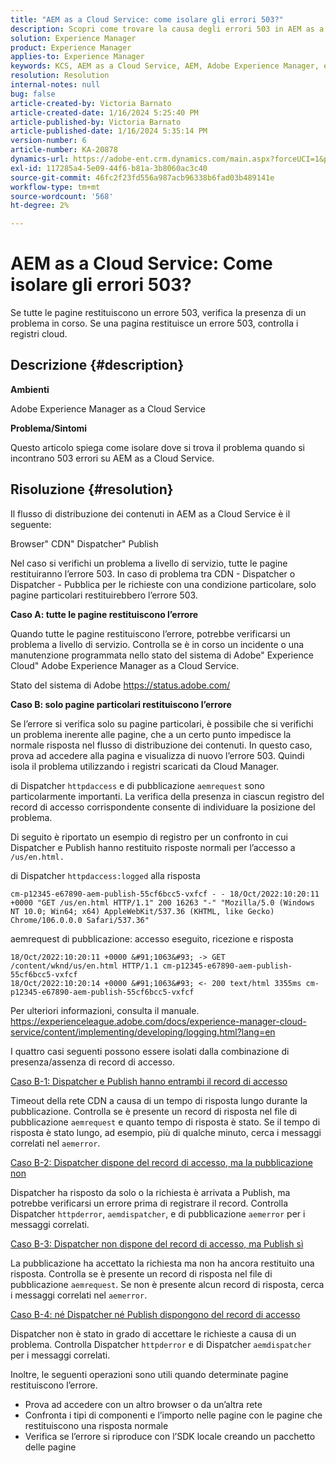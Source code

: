 ```yaml
---
title: "AEM as a Cloud Service: come isolare gli errori 503?"
description: Scopri come trovare la causa degli errori 503 in AEM as a Cloud Service.
solution: Experience Manager
product: Experience Manager
applies-to: Experience Manager
keywords: KCS, AEM as a Cloud Service, AEM, Adobe Experience Manager, errori 503
resolution: Resolution
internal-notes: null
bug: false
article-created-by: Victoria Barnato
article-created-date: 1/16/2024 5:25:40 PM
article-published-by: Victoria Barnato
article-published-date: 1/16/2024 5:35:14 PM
version-number: 6
article-number: KA-20878
dynamics-url: https://adobe-ent.crm.dynamics.com/main.aspx?forceUCI=1&pagetype=entityrecord&etn=knowledgearticle&id=da091843-94b4-ee11-a569-6045bd006704
exl-id: 117285a4-5e09-44f6-b81a-3b8060ac3c40
source-git-commit: 46fc2f23fd556a987acb96338b6fad03b489141e
workflow-type: tm+mt
source-wordcount: '568'
ht-degree: 2%

---
```


# AEM as a Cloud Service: Come isolare gli errori 503?


Se tutte le pagine restituiscono un errore 503, verifica la presenza di un problema in corso. Se una pagina restituisce un errore 503, controlla i registri cloud.

## Descrizione {#description}


<b>Ambienti</b>

Adobe Experience Manager as a Cloud Service

<b>Problema/Sintomi</b>

Questo articolo spiega come isolare dove si trova il problema quando si incontrano 503 errori su AEM as a Cloud Service.


## Risoluzione {#resolution}


Il flusso di distribuzione dei contenuti in AEM as a Cloud Service è il seguente:

Browser&quot; CDN&quot; Dispatcher&quot; Publish

Nel caso si verifichi un problema a livello di servizio, tutte le pagine restituiranno l’errore 503. In caso di problema tra CDN - Dispatcher o Dispatcher - Pubblica per le richieste con una condizione particolare, solo pagine particolari restituirebbero l’errore 503.

<b>Caso A: tutte le pagine restituiscono l’errore</b>

Quando tutte le pagine restituiscono l’errore, potrebbe verificarsi un problema a livello di servizio. Controlla se è in corso un incidente o una manutenzione programmata nello stato del sistema di Adobe&quot; Experience Cloud&quot; Adobe Experience Manager as a Cloud Service.

Stato del sistema di Adobe https://status.adobe.com/

<b>Caso B: solo pagine particolari restituiscono l’errore</b>

Se l’errore si verifica solo su pagine particolari, è possibile che si verifichi un problema inerente alle pagine, che a un certo punto impedisce la normale risposta nel flusso di distribuzione dei contenuti. In questo caso, prova ad accedere alla pagina e visualizza di nuovo l’errore 503. Quindi isola il problema utilizzando i registri scaricati da Cloud Manager.

di Dispatcher `httpdaccess` e di pubblicazione `aemrequest` sono particolarmente importanti. La verifica della presenza in ciascun registro del record di accesso corrispondente consente di individuare la posizione del problema.

Di seguito è riportato un esempio di registro per un confronto in cui Dispatcher e Publish hanno restituito risposte normali per l’accesso a `/us/en.html.`

di Dispatcher `httpdaccess:logged` alla risposta


```
cm-p12345-e67890-aem-publish-55cf6bcc5-vxfcf - - 18/Oct/2022:10:20:11 +0000 "GET /us/en.html HTTP/1.1" 200 16263 "-" "Mozilla/5.0 (Windows NT 10.0; Win64; x64) AppleWebKit/537.36 (KHTML, like Gecko) Chrome/106.0.0.0 Safari/537.36"
```


aemrequest di pubblicazione: accesso eseguito, ricezione e risposta


```
18/Oct/2022:10:20:11 +0000 &#91;1063&#93; -> GET /content/wknd/us/en.html HTTP/1.1 cm-p12345-e67890-aem-publish-55cf6bcc5-vxfcf
18/Oct/2022:10:20:14 +0000 &#91;1063&#93; <- 200 text/html 3355ms cm-p12345-e67890-aem-publish-55cf6bcc5-vxfcf
```


Per ulteriori informazioni, consulta il manuale.
https://experienceleague.adobe.com/docs/experience-manager-cloud-service/content/implementing/developing/logging.html?lang=en

I quattro casi seguenti possono essere isolati dalla combinazione di presenza/assenza di record di accesso.

<u>Caso B-1: Dispatcher e Publish hanno entrambi il record di accesso</u>

Timeout della rete CDN a causa di un tempo di risposta lungo durante la pubblicazione. Controlla se è presente un record di risposta nel file di pubblicazione `aemrequest` e quanto tempo di risposta è stato. Se il tempo di risposta è stato lungo, ad esempio, più di qualche minuto, cerca i messaggi correlati nel `aemerror`.

<u>Caso B-2: Dispatcher dispone del record di accesso, ma la pubblicazione non</u>

Dispatcher ha risposto da solo o la richiesta è arrivata a Publish, ma potrebbe verificarsi un errore prima di registrare il record. Controlla Dispatcher `httpderror`, `aemdispatcher`, e di pubblicazione `aemerror` per i messaggi correlati.

<u>Caso B-3: Dispatcher non dispone del record di accesso, ma Publish sì</u>

La pubblicazione ha accettato la richiesta ma non ha ancora restituito una risposta. Controlla se è presente un record di risposta nel file di pubblicazione `aemrequest`. Se non è presente alcun record di risposta, cerca i messaggi correlati nel `aemerror`.

<u>Caso B-4: né Dispatcher né Publish dispongono del record di accesso</u>

Dispatcher non è stato in grado di accettare le richieste a causa di un problema. Controlla Dispatcher `httpderror` e di Dispatcher `aemdispatcher` per i messaggi correlati.

Inoltre, le seguenti operazioni sono utili quando determinate pagine restituiscono l’errore.

- Prova ad accedere con un altro browser o da un’altra rete
- Confronta i tipi di componenti e l’importo nelle pagine con le pagine che restituiscono una risposta normale
- Verifica se l’errore si riproduce con l’SDK locale creando un pacchetto delle pagine
